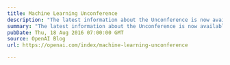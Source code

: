 ```yaml
---
title: Machine Learning Unconference
description: "The latest information about the Unconference is now available at the Unconference wiki, which will be periodically updated with more information for attendees."
summary: "The latest information about the Unconference is now available at the Unconference wiki, which will be periodically updated with more information for attendees."
pubDate: Thu, 18 Aug 2016 07:00:00 GMT
source: OpenAI Blog
url: https://openai.com/index/machine-learning-unconference

---
```


